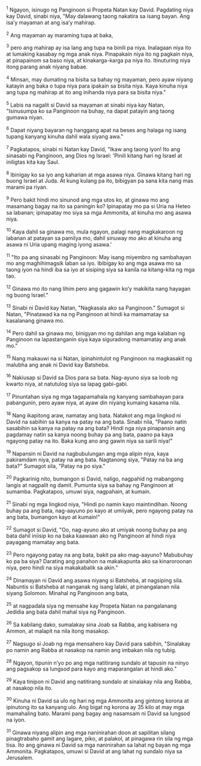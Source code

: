 <sup>1</sup>
Ngayon, isinugo ng Panginoon si Propeta Natan kay David. Pagdating niya kay David, sinabi niya, "May dalawang taong nakatira sa isang bayan. Ang isaʼy mayaman at ang isaʼy mahirap. 

<sup>2</sup>
Ang mayaman ay maraming tupa at baka, 

<sup>3</sup>
pero ang mahirap ay isa lang ang tupa na binili pa niya. Inalagaan niya ito at lumaking kasabay ng mga anak niya. Pinapakain niya ito ng pagkain niya, at pinapainom sa baso niya, at kinakarga-karga pa niya ito. Itinuturing niya itong parang anak niyang babae. 

<sup>4</sup>
Minsan, may dumating na bisita sa bahay ng mayaman, pero ayaw niyang katayin ang baka o tupa niya para ipakain sa bisita niya. Kaya kinuha niya ang tupa ng mahirap at ito ang inihanda niya para sa bisita niya." 

<sup>5</sup>
Labis na nagalit si David sa mayaman at sinabi niya kay Natan, "Isinusumpa ko sa Panginoon na buhay, na dapat patayin ang taong gumawa niyan. 

<sup>6</sup>
Dapat niyang bayaran ng hanggang apat na beses ang halaga ng isang tupang kanyang kinuha dahil wala siyang awa." 

<sup>7</sup>
Pagkatapos, sinabi ni Natan kay David, "Ikaw ang taong iyon! Ito ang sinasabi ng Panginoon, ang Dios ng Israel: 'Pinili kitang hari ng Israel at iniligtas kita kay Saul. 

<sup>8</sup>
Ibinigay ko sa iyo ang kaharian at mga asawa niya. Ginawa kitang hari ng buong Israel at Juda. At kung kulang pa ito, bibigyan pa sana kita nang mas marami pa riyan. 

<sup>9</sup>
Pero bakit hindi mo sinunod ang mga utos ko, at ginawa mo ang masamang bagay na ito sa paningin ko? Ipinapatay mo pa si Uria na Heteo sa labanan; ipinapatay mo siya sa mga Ammonita, at kinuha mo ang asawa niya. 

<sup>10</sup>
Kaya dahil sa ginawa mo, mula ngayon, palagi nang magkakaroon ng labanan at patayan sa pamilya mo, dahil sinuway mo ako at kinuha ang asawa ni Uria upang maging iyong asawa.' 

<sup>11</sup>
"Ito pa ang sinasabi ng Panginoon: May isang miyembro ng sambahayan mo ang maghihimagsik laban sa iyo. Ibibigay ko ang mga asawa mo sa taong iyon na hindi iba sa iyo at sisiping siya sa kanila na kitang-kita ng mga tao. 

<sup>12</sup>
Ginawa mo ito nang lihim pero ang gagawin koʼy makikita nang hayagan ng buong Israel." 

<sup>13</sup>
Sinabi ni David kay Natan, "Nagkasala ako sa Panginoon." Sumagot si Natan, "Pinatawad ka na ng Panginoon at hindi ka mamamatay sa kasalanang ginawa mo. 

<sup>14</sup>
Pero dahil sa ginawa mo, binigyan mo ng dahilan ang mga kalaban ng Panginoon na lapastanganin siya kaya siguradong mamamatay ang anak mo." 

<sup>15</sup>
Nang makauwi na si Natan, ipinahintulot ng Panginoon na magkasakit ng malubha ang anak ni David kay Batsheba. 

<sup>16</sup>
Nakiusap si David sa Dios para sa bata. Nag-ayuno siya sa loob ng kwarto niya, at natutulog siya sa lapag gabi-gabi. 

<sup>17</sup>
Pinuntahan siya ng mga tagapamahala ng kanyang sambahayan para pabangunin, pero ayaw niya, at ayaw din niyang kumaing kasama nila. 

<sup>18</sup>
Nang ikapitong araw, namatay ang bata. Natakot ang mga lingkod ni David na sabihin sa kanya na patay na ang bata. Sinabi nila, "Paano natin sasabihin sa kanya na patay na ang bata? Hindi nga niya pinapansin ang pagdamay natin sa kanya noong buhay pa ang bata, paano pa kaya ngayong patay na ito. Baka kung ano ang gawin niya sa sarili niya!" 

<sup>19</sup>
Napansin ni David na nagbubulungan ang mga alipin niya, kaya pakiramdam niya, patay na ang bata. Nagtanong siya, "Patay na ba ang bata?" Sumagot sila, "Patay na po siya." 

<sup>20</sup>
Pagkarinig nito, bumangon si David, naligo, nagpahid ng mabangong langis at nagpalit ng damit. Pumunta siya sa bahay ng Panginoon at sumamba. Pagkatapos, umuwi siya, nagpahain, at kumain. 

<sup>21</sup>
Sinabi ng mga lingkod niya, "Hindi po namin kayo maintindihan. Noong buhay pa ang bata, nag-aayuno po kayo at umiiyak, pero ngayong patay na ang bata, bumangon kayo at kumain!" 

<sup>22</sup>
Sumagot si David, "Oo, nag-ayuno ako at umiyak noong buhay pa ang bata dahil iniisip ko na baka kaawaan ako ng Panginoon at hindi niya payagang mamatay ang bata. 

<sup>23</sup>
Pero ngayong patay na ang bata, bakit pa ako mag-aayuno? Mabubuhay ko pa ba siya? Darating ang panahon na makakapunta ako sa kinaroroonan niya, pero hindi na siya makakabalik sa akin." 

<sup>24</sup>
Dinamayan ni David ang asawa niyang si Batsheba, at nagsiping sila. Nabuntis si Batsheba at nanganak ng isang lalaki, at pinangalanan nila siyang Solomon. Minahal ng Panginoon ang bata, 

<sup>25</sup>
at nagpadala siya ng mensahe kay Propeta Natan na pangalanang Jedidia ang bata dahil mahal siya ng Panginoon.

<sup>26</sup>
Sa kabilang dako, sumalakay sina Joab sa Rabba, ang kabisera ng Ammon, at malapit na nila itong masakop. 

<sup>27</sup>
Nagsugo si Joab ng mga mensahero kay David para sabihin, "Sinalakay po namin ang Rabba at nasakop na namin ang imbakan nila ng tubig. 

<sup>28</sup>
Ngayon, tipunin nʼyo po ang mga natitirang sundalo at tapusin na ninyo ang pagsakop sa lungsod para kayo ang maparangalan at hindi ako." 

<sup>29</sup>
Kaya tinipon ni David ang natitirang sundalo at sinalakay nila ang Rabba, at nasakop nila ito. 

<sup>30</sup>
Kinuha ni David sa ulo ng hari ng mga Ammonita ang gintong korona at ipinutong ito sa kanyang ulo. Ang bigat ng korona ay 35 kilo at may mga mamahaling bato. Marami pang bagay ang nasamsam ni David sa lungsod na iyon. 

<sup>31</sup>
Ginawa niyang alipin ang mga naninirahan doon at sapilitan silang pinagtrabaho gamit ang lagare, piko, at palakol, at pinagawa rin sila ng mga tisa. Ito ang ginawa ni David sa mga naninirahan sa lahat ng bayan ng mga Ammonita. Pagkatapos, umuwi si David at ang lahat ng sundalo niya sa Jerusalem.
